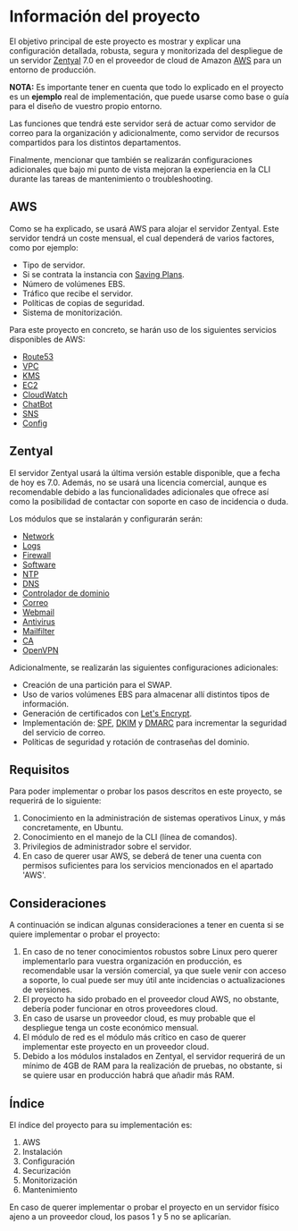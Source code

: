 # Información del proyecto

El objetivo principal de este proyecto es mostrar y explicar una configuración detallada, robusta, segura y monitorizada del despliegue de un servidor [Zentyal] 7.0 en el proveedor de cloud de Amazon [AWS] para un entorno de producción.

**NOTA:** Es importante tener en cuenta que todo lo explicado en el proyecto es un **ejemplo** real de implementación, que puede usarse como base o guía para el diseño de vuestro propio entorno.

[Zentyal]: https://zentyal.com/
[AWS]: https://aws.amazon.com/es/what-is-aws/

Las funciones que tendrá este servidor será de actuar como servidor de correo para la organización y adicionalmente, como servidor de recursos compartidos para los distintos departamentos.

Finalmente, mencionar que también se realizarán configuraciones adicionales que bajo mi punto de vista mejoran la experiencia en la CLI durante las tareas de mantenimiento o troubleshooting.

## AWS

Como se ha explicado, se usará AWS para alojar el servidor Zentyal. Este servidor tendrá un coste mensual, el cual dependerá de varios factores, como por ejemplo:

* Tipo de servidor.
* Si se contrata la instancia con [Saving Plans].
* Número de volúmenes EBS.
* Tráfico que recibe el servidor.
* Políticas de copias de seguridad.
* Sistema de monitorización.

[Saving plans]: https://aws.amazon.com/es/savingsplans/

Para este proyecto en concreto, se harán uso de los siguientes servicios disponibles de AWS:

* [Route53](https://docs.aws.amazon.com/es_es/Route53/latest/DeveloperGuide/Welcome.html)
* [VPC](https://docs.aws.amazon.com/es_es/vpc/latest/userguide/what-is-amazon-vpc.html)
* [KMS](https://aws.amazon.com/es/kms/)
* [EC2](https://docs.aws.amazon.com/es_es/AWSEC2/latest/UserGuide/concepts.html)
* [CloudWatch](https://docs.aws.amazon.com/es_es/AmazonCloudWatch/latest/monitoring/WhatIsCloudWatch.html)
* [ChatBot](https://aws.amazon.com/es/chatbot/)
* [SNS](https://docs.aws.amazon.com/es_es/sns/latest/dg/welcome.html)
* [Config](https://aws.amazon.com/es/config/)

## Zentyal

El servidor Zentyal usará la última versión estable disponible, que a fecha de hoy es 7.0. Además, no se usará una licencia comercial, aunque es recomendable debido a las funcionalidades adicionales que ofrece así como la posibilidad de contactar con soporte en caso de incidencia o duda.

Los módulos que se instalarán y configurarán serán:

* [Network](https://doc.zentyal.org/en/firststeps.html#network-configuration-with-zentyal)
* [Logs](https://doc.zentyal.org/en/logs.html)
* [Firewall](https://doc.zentyal.org/es/firewall.html)
* [Software](https://doc.zentyal.org/es/software.html)
* [NTP](https://doc.zentyal.org/es/ntp.html)
* [DNS](https://doc.zentyal.org/es/dns.html)
* [Controlador de dominio](https://doc.zentyal.org/es/directory.html)
* [Correo](https://doc.zentyal.org/es/mail.html)
* [Webmail](https://doc.zentyal.org/es/mail.html#cliente-de-webmail)
* [Antivirus](https://doc.zentyal.org/es/antivirus.html)
* [Mailfilter](https://doc.zentyal.org/es/mailfilter.html)
* [CA](https://doc.zentyal.org/es/ca.html)
* [OpenVPN](https://doc.zentyal.org/es/vpn.html)

Adicionalmente, se realizarán las siguientes configuraciones adicionales:

* Creación de una partición para el SWAP.
* Uso de varios volúmenes EBS para almacenar allí distintos tipos de información.
* Generación de certificados con [Let's Encrypt].
* Implementación de: [SPF], [DKIM] y [DMARC] para incrementar la seguridad del servicio de correo.
* Políticas de seguridad y rotación de contraseñas del dominio.

[Let's Encrypt]: https://letsencrypt.org/es/
[SPF]: https://support.google.com/a/answer/33786?hl=es-419
[DKIM]: https://support.google.com/a/answer/174124?hl=es-419
[DMARC]: https://support.google.com/a/answer/2466580?hl=es

## Requisitos

Para poder implementar o probar los pasos descritos en este proyecto, se requerirá de lo siguiente:

1. Conocimiento en la administración de sistemas operativos Linux, y más concretamente, en Ubuntu.
2. Conocimiento en el manejo de la CLI (línea de comandos).
3. Privilegios de administrador sobre el servidor.
4. En caso de querer usar AWS, se deberá de tener una cuenta con permisos suficientes para los servicios mencionados en el apartado 'AWS'.

## Consideraciones

A continuación se indican algunas consideraciones a tener en cuenta si se quiere implementar o probar el proyecto:

1. En caso de no tener conocimientos robustos sobre Linux pero querer implementarlo para vuestra organización en producción, es recomendable usar la versión comercial, ya que suele venir con acceso a soporte, lo cual puede ser muy útil ante incidencias o actualizaciones de versiones.
2. El proyecto ha sido probado en el proveedor cloud AWS, no obstante, debería poder funcionar en otros proveedores cloud.
3. En caso de usarse un proveedor cloud, es muy probable que el despliegue tenga un coste económico mensual.
4. El módulo de red es el módulo más crítico en caso de querer implementar este proyecto en un proveedor cloud.
5. Debido a los módulos instalados en Zentyal, el servidor requerirá de un mínimo de 4GB de RAM para la realización de pruebas, no obstante, si se quiere usar en producción habrá que añadir más RAM.

## Índice

El índice del proyecto para su implementación es:

1. AWS
2. Instalación
3. Configuración
4. Securización
5. Monitorización
6. Mantenimiento

En caso de querer implementar o probar el proyecto en un servidor físico ajeno a un proveedor cloud, los pasos 1 y 5 no se aplicarían.
